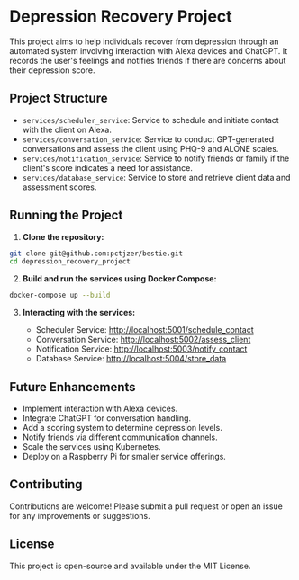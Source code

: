 # Depression Recovery Project

This project aims to help individuals recover from depression through an automated system involving interaction with Alexa devices and ChatGPT. It records the user's feelings and notifies friends if there are concerns about their depression score.

## Project Structure

- `services/scheduler_service`: Service to schedule and initiate contact with the client on Alexa.
- `services/conversation_service`: Service to conduct GPT-generated conversations and assess the client using PHQ-9 and ALONE scales.
- `services/notification_service`: Service to notify friends or family if the client's score indicates a need for assistance.
- `services/database_service`: Service to store and retrieve client data and assessment scores.

## Running the Project

1. **Clone the repository:**

```bash
git clone git@github.com:pctjzer/bestie.git
cd depression_recovery_project
```

2. **Build and run the services using Docker Compose:**

```bash
docker-compose up --build
```

3. **Interacting with the services:**

   - Scheduler Service: [http://localhost:5001/schedule_contact](http://localhost:5001/schedule_contact)
   - Conversation Service: [http://localhost:5002/assess_client](http://localhost:5002/assess_client)
   - Notification Service: [http://localhost:5003/notify_contact](http://localhost:5003/notify_contact)
   - Database Service: [http://localhost:5004/store_data](http://localhost:5004/store_data)

## Future Enhancements

- Implement interaction with Alexa devices.
- Integrate ChatGPT for conversation handling.
- Add a scoring system to determine depression levels.
- Notify friends via different communication channels.
- Scale the services using Kubernetes.
- Deploy on a Raspberry Pi for smaller service offerings.

## Contributing

Contributions are welcome! Please submit a pull request or open an issue for any improvements or suggestions.

## License

This project is open-source and available under the MIT License.
